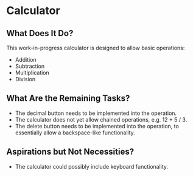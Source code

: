 # Calculator

## What Does It Do?
This work-in-progress calculator is designed to allow basic operations:
- Addition
- Subtraction
- Multiplication
- Division

## What Are the Remaining Tasks?
- The decimal button needs to be implemented into the operation.
- The calculator does not yet allow chained operations, e.g. 12 + 5 / 3.
- The delete button needs to be implemented into the operation, to essentially allow a backspace-like functionality.

## Aspirations but Not Necessities?
- The calculator could possibly include keyboard functionality.